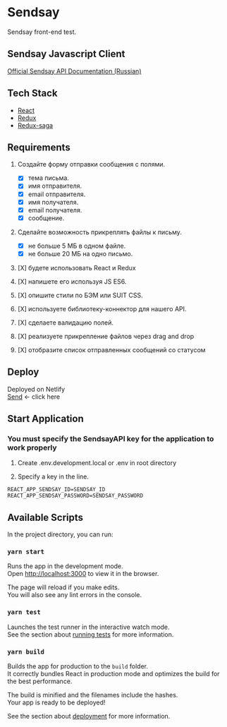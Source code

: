 # Sendsay
Sendsay front-end test.

## Sendsay Javascript Client
[Official Sendsay API Documentation (Russian)](https://github.com/sendsay-ru/sendsay-api-js)

## Tech Stack
- [React](https://reactjs.org/)
- [Redux](https://www.npmjs.com/package/redux)
- [Redux-saga](https://www.npmjs.com/package/redux-saga)

## Requirements
1. Создайте форму отправки сообщения с полями.
    * [X] тема письма.
    * [X] имя отправителя.
    * [X] email отправителя.
    * [X] имя получателя.
    * [X] email получателя.
    * [X] сообщение.

2. Сделайте возможность прикреплять файлы к письму.
    * [X] не больше 5 МБ в одном файле.
    * [X] не больше 20 МБ на одно письмо.

3. [X] будете использовать React и Redux

4. [X] напишете его используя JS ES6.

5. [X] опишите стили по БЭМ или SUIT CSS.

6. [X] используете библиотеку-коннектор для нашего API. 

7. [X] сделаете валидацию полей. 

8. [X] реализуете прикрепление файлов через drag and drop

9. [X] отобразите список отправленных сообщений со статусом







## Deploy
Deployed on Netlify<br>
[Send](https://sandsay.netlify.app/) <- click here


## Start Application
### You must specify the SendsayAPI key for the application to work properly

1. Create .env.development.local or .env in root directory

2. Specify a key in the line.
````
REACT_APP_SENDSAY_ID=SENDSAY_ID
REACT_APP_SENDSAY_PASSWORD=SENDSAY_PASSWORD
````

## Available Scripts

In the project directory, you can run:

### `yarn start`

Runs the app in the development mode.<br>
Open [http://localhost:3000](http://localhost:3000) to view it in the browser.

The page will reload if you make edits.<br>
You will also see any lint errors in the console.

### `yarn test`

Launches the test runner in the interactive watch mode.<br>
See the section about [running tests](https://facebook.github.io/create-react-app/docs/running-tests) for more information.

### `yarn build`

Builds the app for production to the `build` folder.<br>
It correctly bundles React in production mode and optimizes the build for the best performance.

The build is minified and the filenames include the hashes.<br>
Your app is ready to be deployed!

See the section about [deployment](https://facebook.github.io/create-react-app/docs/deployment) for more information.